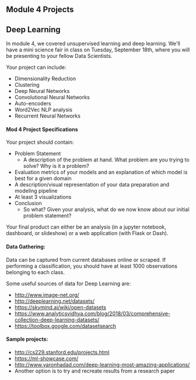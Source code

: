 ## Module 4 Projects

## Deep Learning

In module 4, we covered unsupervised learning and deep learning. We'll have a mini science fair in class on Tuesday, September 18th, where you will be presenting to your fellow Data Scientists.

Your project can include:

* Dimensionality Reduction
* Clustering
* Deep Neural Networks
* Convolutional Neural Networks
* Auto-encoders
* Word2Vec NLP analysis
* Recurrent Neural Networks

#### Mod 4 Project Specifications
Your project should contain:

* Problem Statement
  * A description of the problem at hand. What problem are you trying to solve? Why is it a problem?
* Evaluation metrics of your models and an explanation of which model is best for a given domain
* A description/visual representation of your data preparation and modeling pipeline
* At least 3 visualizations
* Conclusion
  * So what? Given your analysis, what do we now know about our initial problem statement?

Your final product can either be an analysis (in a jupyter notebook, dashboard, or slideshow) or a web application (with Flask or Dash).

#### Data Gathering:
Data can be captured from current databases online or scraped. If performing a classification, you should have at least 1000 observations belonging to each class.

Some useful sources of data for Deep Learning are:

* http://www.image-net.org/
* http://deeplearning.net/datasets/
* https://skymind.ai/wiki/open-datasets
* https://www.analyticsvidhya.com/blog/2018/03/comprehensive-collection-deep-learning-datasets/
* https://toolbox.google.com/datasetsearch

#### Sample projects:

* http://cs229.stanford.edu/projects.html
* https://ml-showcase.com/
* http://www.yaronhadad.com/deep-learning-most-amazing-applications/
* Another option is to try and recreate results from a research paper
